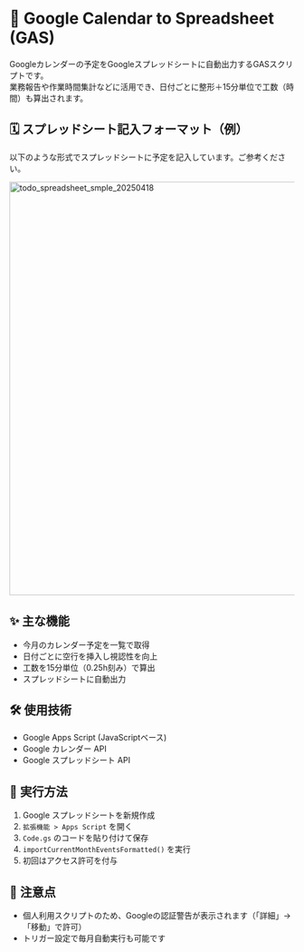 # 📅 Google Calendar to Spreadsheet (GAS)

Googleカレンダーの予定をGoogleスプレッドシートに自動出力するGASスクリプトです。  
業務報告や作業時間集計などに活用でき、日付ごとに整形＋15分単位で工数（時間）も算出されます。

## 🗓️ スプレッドシート記入フォーマット（例）

以下のような形式でスプレッドシートに予定を記入しています。ご参考ください。

<img width="729" alt="todo_spreadsheet_smple_20250418" src="https://github.com/user-attachments/assets/a9392d4d-5052-4a18-b240-d6ce0c102167" />


## ✨ 主な機能

- 今月のカレンダー予定を一覧で取得
- 日付ごとに空行を挿入し視認性を向上
- 工数を15分単位（0.25h刻み）で算出
- スプレッドシートに自動出力

## 🛠 使用技術

- Google Apps Script (JavaScriptベース)
- Google カレンダー API
- Google スプレッドシート API

## 🔁 実行方法

1. Google スプレッドシートを新規作成
2. `拡張機能 > Apps Script` を開く
3. `Code.gs` のコードを貼り付けて保存
4. `importCurrentMonthEventsFormatted()` を実行
5. 初回はアクセス許可を付与

## 📌 注意点

- 個人利用スクリプトのため、Googleの認証警告が表示されます（「詳細」→「移動」で許可）
- トリガー設定で毎月自動実行も可能です

